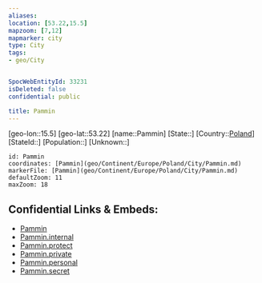 ```yaml
---
aliases: 
location: [53.22,15.5]
mapzoom: [7,12] 
mapmarker: city 
type: City
tags:
- geo/City


SpocWebEntityId: 33231
isDeleted: false
confidential: public

title: Pammin
---
```

[geo-lon::15.5]
[geo-lat::53.22]
[name::Pammin]
[State::]
[Country::[Poland](geo/Continent/Europe/Poland.md)]
[StateId::]
[Population::]
[Unknown::]


```leaflet
id: Pammin
coordinates: [Pammin](geo/Continent/Europe/Poland/City/Pammin.md)
markerFile: [Pammin](geo/Continent/Europe/Poland/City/Pammin.md)
defaultZoom: 11 
maxZoom: 18
```


## Confidential Links & Embeds: 
- [Pammin](../../../../../../_public/geo/Continent/Europe/Poland/City/Pammin.md) 
- [Pammin.internal](../../../../../../_internal/geo/Continent/Europe/Poland/City/Pammin.internal.md) 
- [Pammin.protect](../../../../../../_protect/geo/Continent/Europe/Poland/City/Pammin.protect.md) 
- [Pammin.private](../../../../../../_private/geo/Continent/Europe/Poland/City/Pammin.private.md) 
- [Pammin.personal](../../../../../../_personal/geo/Continent/Europe/Poland/City/Pammin.personal.md) 
- [Pammin.secret](../../../../../../_secret/geo/Continent/Europe/Poland/City/Pammin.secret.md) 
